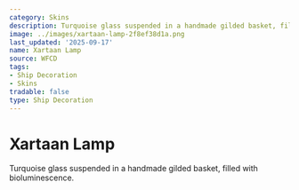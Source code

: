 ```yaml
---
category: Skins
description: Turquoise glass suspended in a handmade gilded basket, filled with bioluminescence.
image: ../images/xartaan-lamp-2f8ef38d1a.png
last_updated: '2025-09-17'
name: Xartaan Lamp
source: WFCD
tags:
- Ship Decoration
- Skins
tradable: false
type: Ship Decoration
---
```


# Xartaan Lamp

Turquoise glass suspended in a handmade gilded basket, filled with bioluminescence.

